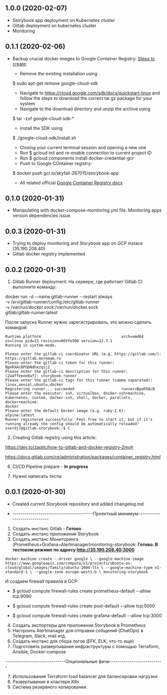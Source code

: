 ## 1.0.0 (2020-02-07)

 - Storybook app deployment on Kubernetes cluster
 - Giltab deployment on kubernetes cluster
 - Monitoring
 
## 0.1.1 (2020-02-06)

 - Backup crucial docker images to Google Container Registry:
   [Steps to create](https://stackoverflow.com/questions/42697026/install-google-cloud-components-error-from-gcloud-command):
    + Remove the existing installation using
    
    $ sudo apt-get remove google-cloud-sdk
    + Navigate to https://cloud.google.com/sdk/docs/quickstart-linux and follow the steps to download the correct tar.gz package for your system
    + Navigate to the download directory and unzip the archive using

    $ tar -zxf google-cloud-sdk-*
    + Install the SDK using

    $ ./google-cloud-sdk/install.sh
    + Closing your current terminal session and opening a new one
    + Run $ gcloud init and re-enable connection to current project ID
    + Run $ gcloud components install docker-credential-gcr
    + Push to Google COntainer registry:
    
    $ docker push gcr.io/skyfall-267015/storybook-app
    + All related official [Google Container Registry docs](https://cloud.google.com/container-registry/docs/pushing-and-pulling?hl=ru)
   
## 0.1.0 (2020-01-31)

 - Manipulating with docker-compose-monitoring.yml file. Monitoring apps version dependencies issue

## 0.0.3 (2020-01-31)

- Trying to deploy monitoring and Storybook app on GCP instace (35.190.208.40)
- Gitlab docker registry implemented

## 0.0.2 (2020-01-31)

 1.  Gitlab Runner deployment:
На сервере, где работает Gitlab CI выполните команду:

docker run -d --name gitlab-runner --restart always \
-v /srv/gitlab-runner/config:/etc/gitlab-runner \
-v /var/run/docker.sock:/var/run/docker.sock \
gitlab/gitlab-runner:latest

После запуска Runner нужно зарегистрировать, это можно сделать командой:

```sserdj7@gitlab-storybook:~$ sudo docker exec -it gitlab-runner gitlab-runner register --run-untagged --locked=false
Runtime platform                                    arch=amd64 os=linux pid=13 revision=003fe500 version=12.7.1
Running in system-mode.                            
                                                   
Please enter the gitlab-ci coordinator URL (e.g. https://gitlab.com/):
https://gitlab.moremam.ru
Please enter the gitlab-ci token for this runner:
BpeRXAcBPGbNdhxzqij2
Please enter the gitlab-ci description for this runner:
[2a4ffeeee8af]: storybook-runner
Please enter the gitlab-ci tags for this runner (comma separated):
linux,xenial,ubuntu,docker
Registering runner... succeeded                     runner=BpeRXAcB
Please enter the executor: ssh, virtualbox, docker-ssh+machine, kubernetes, custom, docker-ssh, shell, docker, parallels, docker+machine:
docker
Please enter the default Docker image (e.g. ruby:2.6):
alpine:latest
Runner registered successfully. Feel free to start it, but if it's running already the config should be automatically reloaded! 
sserdj7@gitlab-storybook:~$ C
```

2.  Creating Gitlab registry using this article:

 https://dev.to/zaptic/how-to-gitlab-and-docker-registry-2moh

https://docs.gitlab.com/ce/administration/packages/container_registry.html

6.  CI/CD Pipeline prepare - **In progress**

7.  Нужно написать тесты 

 
## 0.0.1 (2020-01-30)

- Created current Storybook repository and added changelog.md

- ----------------------------------------Проектный минимум-----------------------------
1.  Создать инстанс Gitlab - **Готово**
2.  Создать инстанс приложения Storybook
3.  Создать инстанс Мониторинга (Prometheus+Grafana+Alertmanager)monitoring-storybook: **Готово. В тестовом режиме  по адресу http://35.190.208.40:3000**

``docker-machine create --driver google \
--google-machine-image https://www.googleapis.com/compute/v1/projects/ubuntu-os-cloud/global/images/family/ubuntu-1604-lts \
--google-machine-type n1-standard-1 \
--google-zone europe-west1-b \
monitoring-storybook``
    
И создаем firewall правила в GCP:
 + $ gcloud compute firewall-rules create prometheus-default --allow tcp:9090

 + $ gcloud compute firewall-rules create post-default --allow tcp:5000

 + $ gcloud compute firewall-rules create grafana-default --allow tcp:3000

4.  Создать экспортеры для приложения Storybook в Prometheus
5.  Настроить Alertmanager для отправки собщений (ChatOps) в Telegram, Slack, mail итд.
6.  Создать инстанс для сбора логов (EFK, ELK, что-то еще)
7.  Подготовить развертывание инфраструктуры с помощью Terraform, Ansible, Docker-compose

------------------------------Опциональные фичи---------------------------

7.  Использование Terraform load balancer для балансировки нагрузки
8.  Развертывание в кластере K8s
9.  Система резервного копирования.

